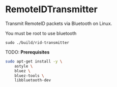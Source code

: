 # RemoteIDTransmitter
Transmit RemoteID packets via Bluetooth on Linux.

You must be root to use bluetooth
```
sudo ./build/rid-transmitter
```

TODO:
**Prerequisites**
```bash
sudo apt-get install -y \
	astyle \
	bluez \
	bluez-tools \
	libbluetooth-dev
```
